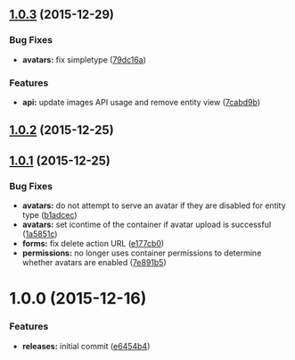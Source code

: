 <a name="1.0.3"></a>
## [1.0.3](https://github.com/hypeJunction/Elgg-avatars/compare/1.0.2...v1.0.3) (2015-12-29)


### Bug Fixes

* **avatars:** fix simpletype ([79dc16a](https://github.com/hypeJunction/Elgg-avatars/commit/79dc16a))

### Features

* **api:** update images API usage and remove entity view ([7cabd9b](https://github.com/hypeJunction/Elgg-avatars/commit/7cabd9b))



<a name="1.0.2"></a>
## [1.0.2](https://github.com/hypeJunction/Elgg-avatars/compare/1.0.1...v1.0.2) (2015-12-25)




<a name="1.0.1"></a>
## [1.0.1](https://github.com/hypeJunction/Elgg-avatars/compare/1.0.0...v1.0.1) (2015-12-25)


### Bug Fixes

* **avatars:** do not attempt to serve an avatar if they are disabled for entity type ([b1adcec](https://github.com/hypeJunction/Elgg-avatars/commit/b1adcec))
* **avatars:** set icontime of the container if avatar upload is successful ([1a5851c](https://github.com/hypeJunction/Elgg-avatars/commit/1a5851c))
* **forms:** fix delete action URL ([e177cb0](https://github.com/hypeJunction/Elgg-avatars/commit/e177cb0))
* **permissions:** no longer uses container permissions to determine whether avatars are enabled ([7e891b5](https://github.com/hypeJunction/Elgg-avatars/commit/7e891b5))



<a name="1.0.0"></a>
# 1.0.0 (2015-12-16)


### Features

* **releases:** initial commit ([e6454b4](https://github.com/hypeJunction/Elgg-avatars/commit/e6454b4))



